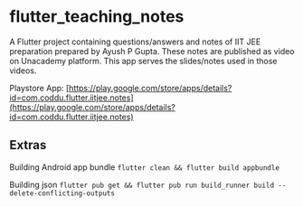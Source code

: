 # flutter_teaching_notes

A Flutter project containing questions/answers and notes of IIT JEE preparation prepared by Ayush P Gupta.
These notes are published as video on Unacademy platform.
This app serves the slides/notes used in those videos.

Playstore App: [https://play.google.com/store/apps/details?id=com.coddu.flutter.iitjee.notes](https://play.google.com/store/apps/details?id=com.coddu.flutter.iitjee.notes)

## Extras

Building Android app bundle
```flutter clean && flutter build appbundle```

Building json
```flutter pub get && flutter pub run build_runner build --delete-conflicting-outputs```
